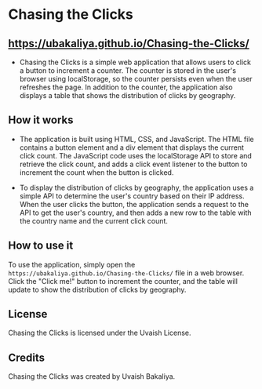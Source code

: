 <!-- @format -->

# Chasing the Clicks 
## https://ubakaliya.github.io/Chasing-the-Clicks/

-   Chasing the Clicks is a simple web application that allows users to click a button to increment a counter. The counter is stored in the user's browser using localStorage, so the counter persists even when the user refreshes the page. In addition to the counter, the application also displays a table that shows the distribution of clicks by geography.

## How it works

-   The application is built using HTML, CSS, and JavaScript. The HTML file contains a button element and a div element that displays the current click count. The JavaScript code uses the localStorage API to store and retrieve the click count, and adds a click event listener to the button to increment the count when the button is clicked.

-   To display the distribution of clicks by geography, the application uses a simple API to determine the user's country based on their IP address. When the user clicks the button, the application sends a request to the API to get the user's country, and then adds a new row to the table with the country name and the current click count.

## How to use it

To use the application, simply open the ```https://ubakaliya.github.io/Chasing-the-Clicks/``` file in a web browser. Click the "Click me!" button to increment the counter, and the table will update to show the distribution of clicks by geography.



## License

Chasing the Clicks is licensed under the Uvaish License.

## Credits

Chasing the Clicks was created by Uvaish Bakaliya.
